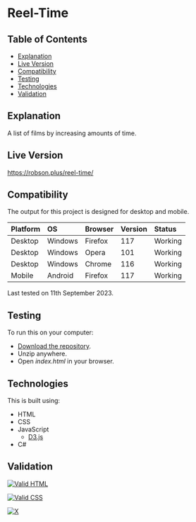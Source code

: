 # Reel-Time

## Table of Contents

 * [Explanation](#explanation)
 * [Live Version](#live-version) 
 * [Compatibility](#compatibility)
 * [Testing](#testing)
 * [Technologies](#technologies) 
 * [Validation](#validation) 
 
## Explanation

A list of films by increasing amounts of time.

## Live Version

https://robson.plus/reel-time/

## Compatibility

The output for this project is designed for desktop and mobile.

| Platform | OS      | Browser          | Version | Status  |
| :------- | :------ | :--------------- | :------ | :------ |
| Desktop  | Windows | Firefox          | 117     | Working |
| Desktop  | Windows | Opera            | 101     | Working |
| Desktop  | Windows | Chrome           | 116     | Working |
| Mobile   | Android | Firefox          | 117     | Working |

Last tested on 11th September 2023.

## Testing

To run this on your computer:
 * [Download the repository](https://github.com/Robson/Reel-Time/archive/master.zip).
 * Unzip anywhere.
 * Open *index.html* in your browser.

## Technologies

This is built using:
 * HTML
 * CSS
 * JavaScript
   * <a href="https://github.com/d3/d3">D3.js</a>
 * C#
 
## Validation
   
<a href="https://validator.w3.org/nu/?doc=https%3A%2F%2Frobson.plus%2Freel-time%2F"><img src="https://www.w3.org/Icons/valid-html401-blue" alt="Valid HTML" /></a>

<a href="http://jigsaw.w3.org/css-validator/validator?uri=https%3A%2F%2Frobson.plus%2Freel-time%2Fstyle.css&profile=css3svg&usermedium=all&warning=1"><img src="https://jigsaw.w3.org/css-validator/images/vcss-blue" alt="Valid CSS" /></a>      

[![X](https://www.codefactor.io/repository/github/robson/Reel-Time/badge?style=flat-square)](https://www.codefactor.io/repository/github/robson/Reel-Time) 
